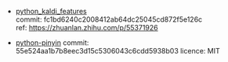 
* [python_kaldi_features](https://github.com/ZitengWang/python_kaldi_features)  
commit: fc1bd6240c2008412ab64dc25045cd872f5e126c  
ref: https://zhuanlan.zhihu.com/p/55371926  

* [python-pinyin](https://github.com/mozillazg/python-pinyin.git)
  commit: 55e524aa1b7b8eec3d15c5306043c6cdd5938b03
  licence: MIT
